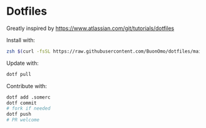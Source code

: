 # Dotfiles

Greatly inspired by https://www.atlassian.com/git/tutorials/dotfiles

Install with:

```zsh
zsh $(curl -fsSL https://raw.githubusercontent.com/BuonOmo/dotfiles/main/install.zsh)
```

Update with:

```zsh
dotf pull
```

Contribute with:

```zsh
dotf add .somerc
dotf commit
# fork if needed
dotf push
# PR welcome
```
